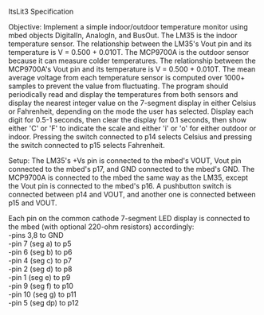 ItsLit3 Specification

Objective: Implement a simple indoor/outdoor temperature monitor using mbed objects DigitalIn, AnalogIn, and BusOut. The LM35 is the indoor temperature sensor. The relationship between the LM35's Vout pin and its temperature is V = 0.500 + 0.010T. The MCP9700A is the outdoor sensor because it can measure colder temperatures. The relationship between the MCP9700A's Vout pin and its temperature is V = 0.500 + 0.010T. The mean average voltage from each temperature sensor is computed over 1000+ samples to prevent the value from fluctuating. The program should periodically read and display the temperatures from both sensors and display the nearest integer value on the 7-segment display in either Celsius or Fahrenheit, depending on the mode the user has selected. Display each digit for 0.5-1 seconds, then clear the display for 0.1 seconds, then show either 'C' or 'F' to indicate the scale and either 'i' or 'o' for either outdoor or indoor. Pressing the switch connected to p14 selects Celsius and pressing the switch connected to p15 selects Fahrenheit.


Setup: The LM35's +Vs pin is connected to the mbed's VOUT, Vout pin connected to the mbed's p17, and GND connected to the mbed's GND. The MCP9700A is connected to the mbed the same way as the LM35, except the Vout pin is connected to the mbed's p16. A pushbutton switch is connected between p14 and VOUT, and another one is connected between p15 and VOUT.

Each pin on the common cathode 7-segment LED display is connected to the mbed (with optional 220-ohm resistors) accordingly:  
	-pins 3,8 to GND  
	-pin 7 (seg a) to p5  
	-pin 6 (seg b) to p6  
	-pin 4 (seg c) to p7  
	-pin 2 (seg d) to p8  
	-pin 1 (seg e) to p9  
	-pin 9 (seg f) to p10  
	-pin 10 (seg g) to p11  
	-pin 5 (seg dp) to p12  
